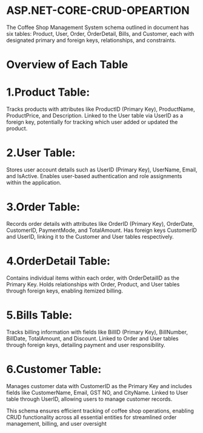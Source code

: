 # ASP.NET-CORE-CRUD-OPEARTION

The Coffee Shop Management System schema outlined in document has six tables: Product, User, Order, OrderDetail, Bills, and Customer, each with designated primary and foreign keys, relationships, and constraints.

# Overview of Each Table

# 1.Product Table:

Tracks products with attributes like ProductID (Primary Key), ProductName, ProductPrice, and Description.
Linked to the User table via UserID as a foreign key, potentially for tracking which user added or updated the product.

# 2.User Table:

Stores user account details such as UserID (Primary Key), UserName, Email, and IsActive.
Enables user-based authentication and role assignments within the application.

# 3.Order Table:

Records order details with attributes like OrderID (Primary Key), OrderDate, CustomerID, PaymentMode, and TotalAmount.
Has foreign keys CustomerID and UserID, linking it to the Customer and User tables respectively.

# 4.OrderDetail Table:

Contains individual items within each order, with OrderDetailID as the Primary Key.
Holds relationships with Order, Product, and User tables through foreign keys, enabling itemized billing.

# 5.Bills Table:

Tracks billing information with fields like BillID (Primary Key), BillNumber, BillDate, TotalAmount, and Discount.
Linked to Order and User tables through foreign keys, detailing payment and user responsibility.

# 6.Customer Table:

Manages customer data with CustomerID as the Primary Key and includes fields like CustomerName, Email, GST NO, and CityName.
Linked to User table through UserID, allowing users to manage customer records.



This schema ensures efficient tracking of coffee shop operations, enabling CRUD functionality across all essential entities for streamlined order management, billing, and user oversight
